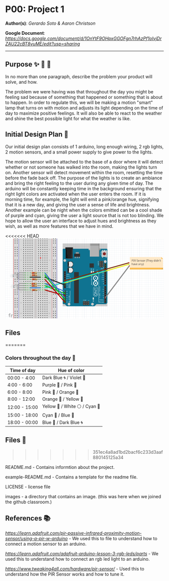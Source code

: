 # P00: Project 1

**Author(s)**: *Gerardo Soto & Aaron Christson*

**Google Document**: *https://docs.google.com/document/d/1OnYtF9OHpxGGOFgn7rhAzPf1oIvjDrZAU22cBT8vuME/edit?usp=sharing*


---
## Purpose :sparkles: :revolving_hearts: :dizzy:

In no more than one paragraph, describe the problem your product will solve, and how.

The problem we were having was that throughout the day you might be feeling sad because of something that happened or something that is about to happen. In order to regulate this, we will be making a motion "smart" lamp that turns on with motion and adjusts its light depending on the time of day to maximize positive feelings. It will also be able to react to the weather and shine the best possible light for what the weather is like.


## Initial Design Plan :crystal_ball: 

Our initial design plan consists of 1 arduino, long enough wiring, 2 rgb lights, 2 motion sensors, and a small power supply to give power to the lights.

The motion sensor will be attached to the base of a door where it will detect whether or not someone has walked into the room, making the lights turn on. Another sensor will detect movement within the room, resetting the time before the fade back off. The purpose of the lights is to create an ambiance and bring the right feeling to the user during any given time of day. The arduino will be constantly keeping time in the background ensuring that the right light colors are activated when the user enters the room. If it is morning time, for example, the light will emit a pink/orange hue, signifying that it is a new day, and giving the user a sense of life and brightness. Another example can be night when the colors emitted can be a cool shade of purple and cyan, giving the user a light source that is not too blinding. We hope to allow the user an interface to adjust hues and brightness as they wish, as well as more features that we have in mind.

<<<<<<< HEAD
![The image of our design](images/design1.png "An image of our design.")

## Files
=======
### Colors throughout the day :rainbow:
Time of day | Hue of color
------------|-------------
00:00 - 4:00 | Dark Blue :cyclone: / Violet :purple_heart:
4:00 - 6:00 | Purple :purple_heart: / Pink :heartbeat:
6:00 - 8:00 | Pink :heartbeat: / Orange :tangerine:
8:00 - 12:00 | Orange :tangerine: / Yellow :banana:
12:00 - 15:00 | Yellow :banana: / White :white_circle: / Cyan :gem:
15:00 - 18:00 | Cyan :gem: / Blue :atm:
18:00 - 00:00 | Blue :potable_water: / Dark Blue :cyclone:
  
## Files :file_folder:
>>>>>>> 351ec4a8ad1bd2bacf6c233d3aaf880145125a34

README.md - Contains informtion about the project.

example-README.md - Contains a template for the readme file.

LICENSE - license file

images - a directory that contains an image. (this was here when we joined the github classroom.)

## References :books:

*https://learn.adafruit.com/pir-passive-infrared-proximity-motion-sensor/using-a-pir-w-arduino* - We used this to file to understand how to connect a motion sensor to an arduino.

*https://learn.adafruit.com/adafruit-arduino-lesson-3-rgb-leds/parts* - We used this to understand how to connect an rgb led light to an arduino.

*https://www.tweaking4all.com/hardware/pir-sensor/* - Used this to understand how the PIR Sensor works and how to tune it. 



